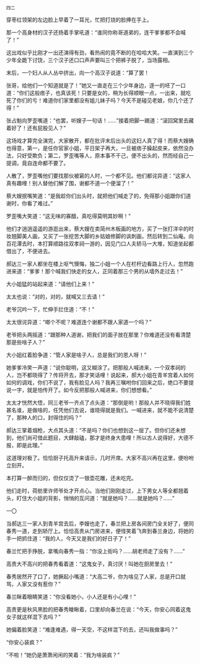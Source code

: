     四二 

   穿枣红领架的左边脸上早着了一耳光，忙把打烧的脸捧在手上。

   那一个高身材的汉子还扬着手掌吼道：“谁同你称哥道弟的，连干爹爹都不会喊了！”

   这出戏似乎比刚才一出还演得有劲，看热闹的竟不断的在哈哈大笑。一直演到三个少年全跪下讨饶，三个汉子还口口声声要叫三个把裤子脱了，当场露相。

   末后，一个妇人从人丛中挤出，向一个高汉子说道：“算了罢！

   张哥，给他们一个知道就是了！”她又一直走在三个少年身边，逐一的呸了一口道：“你们这般痞子，也真该死！只要是女的，稍为长得顺眼一点，一出来，就吃死了你们的亏！难道你们家里都没有姐儿妹子吗？今天不是碰见老娘，你几个还了得！”

   张占魁向罗歪嘴道：“也罢，听嫂子一句话！……”接着把脚一踢道：“滚回窝里去藏着好了！还有屁股见人？”

   这场戏才算完全演完，大家散开，都在批评末后出头的这妇人真了得！而蔡大嫂确也得意，第一，是任你官家小姐，平日架子再大，一旦被痞子臊起皮来，依然没办法，只好受欺负；第二，罗歪嘴等人，原本事不干己，便不出头的，然而经自己一提调，竟自连命都不要了。

   人散了，罗歪嘴他们要找那伙被窘的人时，一个都不见。他们都诧异道：“这家人真有趣哩！别人替他们解了围，谢都不道一个便溜了！”

   蔡大嫂抿嘴笑道：“是我趁你们出头时，就把他们喊走了的，免得那小姐跟你们道谢时，你看了难过。”

   罗歪嘴大笑道：“这无味的寡醋，真吃得莫明其妙啊！”

   他们才逍逍遥遥的游逛出来，蔡大嫂在卖简州木板画的地方，买了一张打洋伞的时妆翘脚美人画，又买了一张挖苦大脚的乡姑娘修脚的讽刺画，然后转到二仙庵。向百花潭去时，本打算顺路往双孝祠一游的，因见门口人夫轿马一大堆，知道坐起都借出了，不便进去。

   郝达三一家人都坐在楼上呕气懊悔，独二小姐一个人在栏杆边看路上行人，忽然跑进来道：“爹爹！那个喊我们快走的女人，正同着那三个男的从墙外走过去！”

   大小姐猛的站起来道：“请他们上来！”

   太太也说：“对的，对的，就喊又三去请！”

   老爷沉吟一下，忙伸手拦住道：“不！”

   太太很诧异道：“啷个不呢？难道连个谢都不跟人家道一个吗？”

   老爷把头两摇道：“跟那种人道谢，把我们的面子放在那里？你难道还没有看清楚那是些啥子人？”

   大小姐红着脸争道：“管人家是啥子人，总是我们的恩人呀！”

   她爹爹冷笑一声道：“说你聪明，这又糊涂了。把那般人喊进来，一个双孝祠的人，岂不都晓得了？传将开去，那才笑话哩！说起来，郝大小姐在青羊宫着人如何如何的调戏，你们不说了，我有脸见人吗？我再三嘱咐你们回来之后，绝口不要提说一字，就是怕传开了。如今反把那般人喊进来，你们想想看。”

   太太才恍然大悟，同三老爷一齐点了点头道：“那倒是哟！那般人并不晓得我们姓甚名谁，是做啥的，任凭他们去说，谁晓得就是我们。一喊进来，就不能不说清楚了，那种人的口，封得住的吗？”

   郝达三掌着烟枪，大点其头道：“不是吗？你们也想到这一层了。但你们还未想到，他们尚可借此题目，大肆敲磕，那才是终身大患哩！所以古人说得好，大德不报，即是此理。”

   这道理对极了。恰恰厨子托高升来请示，几时开席。大家不高兴再在这里，便吩咐立刻开。

   本打算一醉而归的，但仅仅烫了一银壶花雕，还未吃完。

   他们走时，荷舫里许师爷处才开点心。当他们刚刚走过，上下男女人等全都翘着头，盯住大小姐的背影，悄悄的互问道：“就是她吗？……就是她吗？……”

   一〇

   当郝达三一家人到青羊宫去后，李嫂也走了，春兰把上房各间房门全关好了，便同春秀一道，走到轿厅上。恰恰高贵从门房进来，便怪笑着飞奔到春兰身边，将她的手一把抓住道：“我的人，今天又是我们的好日子了！”

   春兰忙把手挣脱，拿嘴向春秀一指：“你没上街吗？……胡老师走了没有？……”

   高贵大不高兴的把春秀看着道：“这鬼女子，真讨厌！叫她在厨房里去！”

   春秀居然开了口了，她撅起小嘴道：“大高二爷，你为啥见了人家，总是开口就骂，人家又没有惹你？”

   春兰眯着眼睛笑道：“你没看她小，小人还是有小心哩！”

   高贵更是秋风黑脸的把春秀睖瞅着，口里却向春兰在说：“今天，你安心同着这鬼女子就这样混下去吗？”

   她偏着脸笑道：“难逢难遇，得一天空，不这样混下的去，还叫我做事吗？”

   “你安心装疯？”

   “不啦！”她仍是萧萧闲闲的笑着：“我为啥装疯？”

